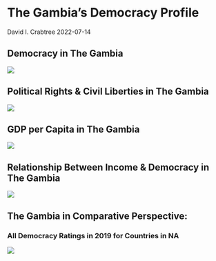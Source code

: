 The Gambia’s Democracy Profile
================
David I. Crabtree
2022-07-14

## Democracy in The Gambia

![](C:\Users\David\Desktop\PROGRA~1\FILESA~1\DEMOCR~1\reports\THEGAM~1/figure-gfm/Demscore-1.png)<!-- -->

## Political Rights & Civil Liberties in The Gambia

![](C:\Users\David\Desktop\PROGRA~1\FILESA~1\DEMOCR~1\reports\THEGAM~1/figure-gfm/Political%20Rights%20&%20Civil%20Libs-1.png)<!-- -->

## GDP per Capita in The Gambia

![](C:\Users\David\Desktop\PROGRA~1\FILESA~1\DEMOCR~1\reports\THEGAM~1/figure-gfm/GDP%20per%20Capita-1.png)<!-- -->

## Relationship Between Income & Democracy in The Gambia

![](C:\Users\David\Desktop\PROGRA~1\FILESA~1\DEMOCR~1\reports\THEGAM~1/figure-gfm/Income%20&%20Dem-1.png)<!-- -->

## The Gambia in Comparative Perspective:

### All Democracy Ratings in 2019 for Countries in NA

![](C:\Users\David\Desktop\PROGRA~1\FILESA~1\DEMOCR~1\reports\THEGAM~1/figure-gfm/Democracy%20in%20Comparative%20Perspective-1.png)<!-- -->
